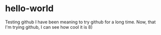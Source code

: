 # hello-world
Testing github
I have been meaning to try github for a long time. Now, that I'm trying github, I can see how cool it is 8)
